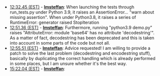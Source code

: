 * <a href="#12:32.45" id="12:32.45">12:32.45 (EST)</a> - __[lmsteffan](https://github.com/lmsteffan)__: When launching the tests through run_tests.py under Python 3.9, it raises an AssertionError... "warn about missing assertion". When under Python3.8, it raises a series of RuntimeError: generator raised StopIteration
* <a href="#12:51.36" id="12:51.36">12:51.36 (EST)</a> - __[lmsteffan](https://github.com/lmsteffan)__: Furthermore, running "python3.9 demo.py" raises "AttributeError: module 'base64' has no attribute 'decodestring'". As a matter of fact, decodestring has been deprecated and this is taken into account in some parts of the code but not all.
* <a href="#12:55.51" id="12:55.51">12:55.51 (EST)</a> - __[lmsteffan](https://github.com/lmsteffan)__: Advice requested! I am willing to provide a patch to solve the last problem (decodestring and encodestring stuff), basically by duplicating the correct handling which is already performed in some places, but I am unsure whether it's the best way.
* <a href="#15:22.04" id="15:22.04">15:22.04 (EST)</a> - __[lmsteffan](https://github.com/lmsteffan)__: 
